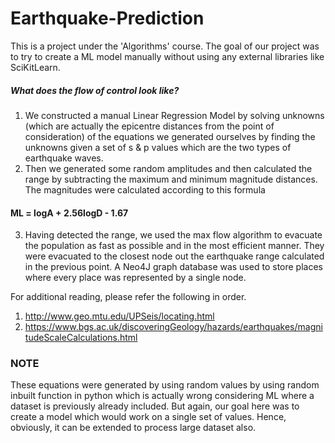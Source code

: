 # Earthquake-Prediction

This is a project under the 'Algorithms' course. 
The goal of our project was to try to create a ML model manually without using any external libraries like SciKitLearn.

##### What does the flow of control look like?

1. We constructed a manual Linear Regression Model by solving unknowns (which are actually the epicentre distances from the point of consideration) of the equations we generated ourselves by finding the unknowns given a set of s & p values which are the two types of earthquake waves.
2. Then we generated some random amplitudes and then calculated the range by subtracting the maximum and minimum magnitude 
distances. The magnitudes were calculated according to this formula

#### ML = logA + 2.56logD - 1.67

3. Having detected the range, we used the max flow algorithm to evacuate the population as fast as possible and in the most
efficient manner. They were evacuated to the closest node out the earthquake range calculated in the previous point. A Neo4J graph
database was used to store places where every place was represented by a single node.

For additional reading, please refer the following in order.

1. http://www.geo.mtu.edu/UPSeis/locating.html
2. https://www.bgs.ac.uk/discoveringGeology/hazards/earthquakes/magnitudeScaleCalculations.html

### NOTE

These equations were generated by using random values by using random inbuilt function in python which is actually 
wrong considering ML where a dataset is previously already included. But again, our goal here was to create a model which 
would work on a single set of values. Hence, obviously, it can be extended to process large dataset also.


